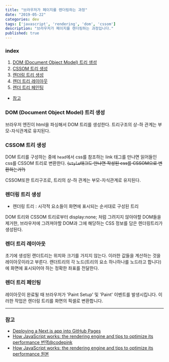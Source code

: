 ```yaml
---
title: "브라우저가 페이지를 렌더링하는 과정"
date: "2019-05-22"
categories: dev
tags: ['javascript', 'rendering', 'dom', 'cssom']
description: "브라우저가 페이지를 렌더링하는 과정입니다."
published: true
---
```


### index

1. [DOM (Document Object Model) 트리 생성](#DOM-(Document-Object-Model)-트리-생성)
2. [CSSOM 트리 생성](#CSSOM-트리-생성)
3. [렌더링 트리 생성](#렌더링-트리-생성)
4. [렌더 트리 레이아웃](#렌더-트리-레이아웃)
5. [렌더 트리 페인팅](#렌더-트리-페인팅)


- [참고](#참고)

### DOM (Document Object Model) 트리 생성

브라우저 엔진이 html을 파싱해서 DOM 트리를 생성한다.
트리구조의 상-하 관계는 부모-자식관계로 유지된다.

### CSSOM 트리 생성

DOM 트리를 구성하는 중에 `head`에서 css를 참조하는 link 태그를 만나면 읽어들인 css를 CSSOM 트리로 변환한다.
~~(`style`태그도 만나면 작성된 css를 CSSOM으로 변환하는가?)~~

CSSOM또한 트리구조로, 트리의 상-하 관계는 부모-자식관계로 유지된다.

### 렌더링 트리 생성

- 렌더링 트리 : 시각적 요소들이 화면에 표시되는 순서대로 구성된 트리

DOM 트리와 CSSOM 트리로부터 display:none; 처럼 그려지지 않아야할 DOM들을 제거한, 브라우저에 그려져야할 DOM과 그에 해당하는 CSS 정보를 담은 렌더링트리가 생성된다.

### 렌더 트리 레이아웃

초기에 생성된 랜더트리는 위치와 크기를 가지지 않는다. 이러한 값들을 계산하는 것을 레이아웃이라고 부른다. 랜더트리의 각 노드(트리의 요소 하나하나를 노드라고 합니다)에 화면에 표시되어야 하는 정확한 좌표를 전달한다.

### 렌더 트리 페인팅

레이아웃이 완료될 때 브라우저가 'Paint Setup' 및 'Paint' 이벤트를 발생시킵니다. 이러한 작업은 렌더링 트리를 화면의 픽셀로 변환합니다.

---

### 참고

- [Deploying a Next.js app into GitHub Pages][google-developers] <br>
- [How JavaScript works: the rendering engine and tips to optimize its performance 번역@codepink ][codepink-github] <br>
- [How JavaScript works: the rendering engine and tips to optimize its performance 원본][how-javascript-works] <br>

[google-developers]: https://developers.google.com/web/fundamentals/performance/critical-rendering-path/render-tree-construction?hl=ko
[codepink-github]: https://github.com/codepink/codepink.github.com/wiki/%EC%9E%90%EB%B0%94%EC%8A%A4%ED%81%AC%EB%A6%BD%ED%8A%B8%EB%8A%94-%EC%96%B4%EB%96%BB%EA%B2%8C-%EB%8F%99%EC%9E%91%ED%95%98%EB%8A%94%EA%B0%80:-%EB%A0%8C%EB%8D%94%EB%A7%81-%EC%97%94%EC%A7%84%EA%B3%BC-%EC%84%B1%EB%8A%A5%EC%9D%84-%EC%B5%9C%EC%A0%81%ED%99%94%ED%95%98%EB%8A%94-%EB%B0%A9%EB%B2%95
[how-javascript-works]: https://blog.sessionstack.com/how-javascript-works-the-rendering-engine-and-tips-to-optimize-its-performance-7b95553baeda